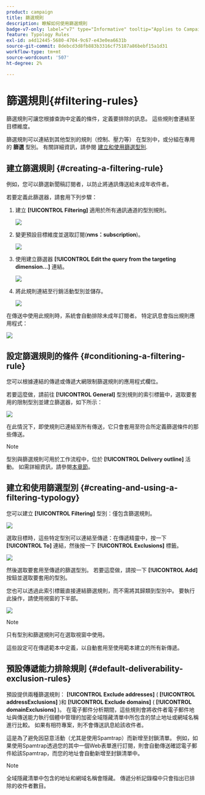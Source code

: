 ```yaml
---
product: campaign
title: 篩選規則
description: 瞭解如何使用篩選規則
badge-v7-only: label="v7" type="Informative" tooltip="Applies to Campaign Classic v7 only"
feature: Typology Rules
exl-id: a4d12445-5680-4704-9c67-e43e0ea6631b
source-git-commit: 8debcd3d8fb883b3316cf75187a86bebf15a1d31
workflow-type: tm+mt
source-wordcount: '507'
ht-degree: 2%

---
```


# 篩選規則{#filtering-rules}

篩選規則可讓您根據查詢中定義的條件，定義要排除的訊息。 這些規則會連結至目標維度。

篩選規則可以連結到其他型別的規則（控制、壓力等） 在型別中，或分組在專用的 **篩選** 型別。 有關詳細資訊，請參閱 [建立和使用篩選型別](#creating-and-using-a-filtering-typology).

## 建立篩選規則 {#creating-a-filtering-rule}

例如，您可以篩選新聞稿訂閱者，以防止將通訊傳送給未成年收件者。

若要定義此篩選器，請套用下列步驟：

1. 建立 **[!UICONTROL Filtering]** 適用於所有通訊通道的型別規則。

   ![](assets/campaign_opt_create_filter_01.png)

1. 變更預設目標維度並選取訂閱(**nms：subscription**)。

   ![](assets/campaign_opt_create_filter_02.png)

1. 使用建立篩選器 **[!UICONTROL Edit the query from the targeting dimension...]** 連結。

   ![](assets/campaign_opt_create_filter_03.png)

1. 將此規則連結至行銷活動型別並儲存。

   ![](assets/campaign_opt_create_filter_04.png)

在傳送中使用此規則時，系統會自動排除未成年訂閱者。 特定訊息會指出規則應用程式：

![](assets/campaign_opt_create_filter_05.png)

## 設定篩選規則的條件 {#conditioning-a-filtering-rule}

您可以根據連結的傳遞或傳遞大網限制篩選規則的應用程式欄位。

若要這麼做，請前往 **[!UICONTROL General]** 型別規則的索引標籤中，選取要套用的限制型別並建立篩選器，如下所示：

![](assets/campaign_opt_create_filter_06.png)

在此情況下，即使規則已連結至所有傳送，它只會套用至符合所定義篩選條件的那些傳送。

>[!NOTE]
>
>型別與篩選規則可用於工作流程中，位於 **[!UICONTROL Delivery outline]** 活動。 如需詳細資訊，請參閱[本章節](../../workflow/using/delivery-outline.md)。

## 建立和使用篩選型別 {#creating-and-using-a-filtering-typology}

您可以建立 **[!UICONTROL Filtering]** 型別：僅包含篩選規則。

![](assets/campaign_opt_create_typo_filtering.png)

選取目標時，這些特定型別可以連結至傳遞：在傳遞精靈中，按一下 **[!UICONTROL To]** 連結，然後按一下 **[!UICONTROL Exclusions]** 標籤。

![](assets/campaign_opt_apply_typo_filtering.png)

然後選取要套用至傳遞的篩選型別。 若要這麼做，請按一下 **[!UICONTROL Add]** 按鈕並選取要套用的型別。

您也可以透過此索引標籤直接連結篩選規則，而不需將其歸類到型別中。 要執行此操作，請使用視窗的下半部。

![](assets/campaign_opt_select_typo_filtering.png)

>[!NOTE]
>
>只有型別和篩選規則可在選取視窗中使用。
>
>這些設定可在傳遞範本中定義，以自動套用至使用範本建立的所有新傳遞。

## 預設傳遞能力排除規則 {#default-deliverability-exclusion-rules}

預設提供兩種篩選規則： **[!UICONTROL Exclude addresses]** ( **[!UICONTROL addressExclusions]** )和 **[!UICONTROL Exclude domains]** ( **[!UICONTROL domainExclusions]** )。 在電子郵件分析期間，這些規則會將收件者電子郵件地址與傳送能力執行個體中管理的加密全域隱藏清單中所包含的禁止地址或網域名稱進行比較。 如果有相符專案，則不會傳送訊息給該收件者。

這是為了避免因惡意活動（尤其是使用Spamtrap）而新增至封鎖清單。 例如，如果使用Spamtrap透過您的其中一個Web表單進行訂閱，則會自動傳送確認電子郵件給該Spamtrap，而您的地址會自動新增至封鎖清單中。

>[!NOTE]
>
>全域隱藏清單中包含的地址和網域名稱會隱藏。 傳遞分析記錄檔中只會指出已排除的收件者數目。
